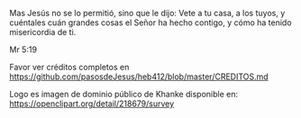 Mas Jesús no se lo permitió, sino que le dijo: Vete a tu casa, a los tuyos, 
y cuéntales cuán grandes cosas el Señor ha hecho contigo, 
y cómo ha tenido misericordia de ti.

Mr 5:19

Favor ver créditos completos en 
	https://github.com/pasosdeJesus/heb412/blob/master/CREDITOS.md

Logo es imagen de dominio público de Khanke disponible en:
	https://openclipart.org/detail/218679/survey

